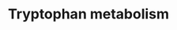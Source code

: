 ---
annotations:
- type: Pathway Ontology
  value: tryptophan metabolic pathway
authors:
- L.M.Ferrante
- MaintBot
- Khanspers
- Egonw
- Ddigles
- AlexanderPico
- Fehrhart
description: This pathway describes the metabolism of tryptophan, an essential amino
  acid.  Originally converted from rat to human using ortholog information. Edited
  by Sebastien Burel
last-edited: 2019-06-24
organisms:
- Mus musculus
redirect_from:
- /index.php/Pathway:WP79
- /instance/WP79
schema-jsonld:
- '@context': https://schema.org/
  '@id': https://wikipathways.github.io/pathways/WP79.html
  '@type': Dataset
  creator:
    '@type': Organization
    name: WikiPathways
  description: This pathway describes the metabolism of tryptophan, an essential amino
    acid.  Originally converted from rat to human using ortholog information. Edited
    by Sebastien Burel
  keywords:
  - Cyp2a1
  - ASMT
  - Rnf25
  - 3.2.1.147
  - 6-Hydroxykynurenate
  - 3-Indoleacetonitrile
  - Cinnavalininate
  - 3-Hydroxyanthranilate
  - Anthranilate
  - C01144
  - C00527
  - Cyp2d2
  - Ube3a
  - 3-Hydroxykynurenamine
  - 1.13.99.3
  - 2-Oxoglutarate
  - Indolelactate
  - Cat
  - Melatonin
  - 5-Hydroxyindoleacetylglycine
  - 5-Methoxyindoleacetate
  - Ido1
  - 4,8-Dihydroxyquinoline
  - Formylanthranilate
  - Echs1
  - Cyp2j6
  - Ddc
  - CYP3A4
  - 5-(2'-Formylethyl)-4,6-dihydroxypicolinate
  - 4-(2-Aminophenyl)-2,4-dioxobutanoate
  - C00877
  - Indole-3-acetamide
  - Formyl-N-acetyl-5-
  - (Z)-5-Oxohex-2-enedioate
  - Indole-3-acetaldehyde
  - 5-Methoxytryptamine
  - 3.5.1.9
  - Cyp1a2
  - Ubr5
  - 1.14.16.-
  - Inmt
  - Isophenoxazine
  - N-Acetylindoxyl
  - 7,8-Dihydroxykynurenate
  - Cyp19a1
  - 1.10.3.4
  - N-Acetylisatin
  - 4.2.1.84
  - 3.5.99.5
  - methoxykynurenamine
  - Acmsd
  - Abp1
  - L-Kynurenine
  - Quinolinate
  - 3-Hydroxy-
  - 4.1.1.-
  - Aldh3a2
  - 3.5.1.4
  - 1.5.1.-
  - 1.13.11.10
  - 1.1.1.190
  - Indole-3-acetate
  - 1.2.1.32
  - Tdo2
  - L-tryptophan
  - 5-Hydroxy-N-formylkynurenine
  - 1.7.3.2
  - Indole
  - Aldh9a1
  - Acat1
  - Aldh1a4
  - 4.1.99.1
  - 1.1.1.191
  - 7,8-Dihydro-7,8-dihydroxykynurenate
  - Ogdh
  - Glucobrassicin
  - 6-Hydroxymelatonin
  - 5-(3'-Carboxy-3'-oxopropyl) -4,6-dihydroxypicolinate
  - benzoylacetate
  - Tryptamine
  - 2.1.1.47
  - Cyp2c55
  - Prmt1
  - -2,4-dioxobutanoate
  - Cyp4f14
  - 1.2.1.-
  - C00332
  - 3-Methyldioxyindole
  - 5-Hydroxyindoleacetaldehyde
  - 3-Methylindolepyruvate
  - 6-Hydroxyindolelactate
  - Kynurenate
  - Dhcr24
  - 2.1.1.49
  - N-Methylserotonin
  - Cyp2f2
  - Gcdh
  - 5-(2'-Carboxyethyl)-4,6-dihydroxypicolinate
  - 5-Hydroxyindoleacetate
  - 1.14.99.2
  - 5-(3'-Carboxy-3'-oxopropenyl)-4,6-dihydroxypicolin
  - Aldh1a1
  - 3-Methoxyanthranilate
  - Aldh1a2
  - 3.5.5.1
  - Tph1
  - Aldh2
  - 4.1.1.43
  - Cyp2e1
  - 2,3-Dihydroxyindole
  - 5-Hydroxy-
  - Formylkynurenine
  - Formyl-5-hydroxykynurenamine
  - 2-Formamino
  - 1.14.16.3
  - Acetyl-CoA
  - Oxaloacetate
  - 5-Hydroxykynurenine
  - Cyp2a2
  - 4-(2-Amino-3-hydroxyphenyl)
  - Haao
  - 1.13.12.3
  - 2-Amino-3-carboxymuconate
  - 4-(2-Amino-5-hydroxyphenyl)
  - 1.14.13.9
  - Cyp1b1
  - 2-Formylaminobenzaldehyde
  - Indole-3-ethanol
  - 1.13.11.23
  - Cyp2c12
  - 1.3.1.18
  - 3-(2-Aminoethyl)
  - Indole-3-acetaldoxime
  - Afmid
  - 1.4.3.2
  - L-kynurenine
  - 1.13.11.-
  - 1.1.1.110
  - N-Acetylserotonin
  - 1.2.3.7
  - Aanat
  - N-Methyltryptamine
  - 2-Oxoadipate
  - Aox1
  - 5-Hydroxykynurenamine
  - Kynu
  - Maob
  - Hsd17b10
  - Cyp7b1
  - -1H-indol-5-ol
  - Xanthurenic
  - 5-Hydroxyindolepyruvate
  - Hadh
  - Cyp2b15
  - L-Tryptophan
  - 2.6.1.27
  - Mdm2
  - 4,6-Dihydroxyquinoline
  - Aadat
  - 2-Aminophenol
  - Cyp1a1
  - 8-Methoxykynurenate
  - Wars
  - L-Tryptophanyl-tRNA
  - Indolepyruvate
  - 3-Indoleglycolaldehyde
  - 1.13.11.17
  - CYP2A13
  - 2-Aminomuconate
  - 3.5.1.49
  license: CC0
  name: Tryptophan metabolism
seo: CreativeWork
title: Tryptophan metabolism
wpid: WP79
---